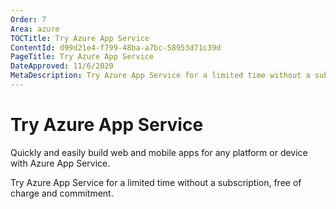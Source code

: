 ```yaml
---
Order: 7
Area: azure
TOCTitle: Try Azure App Service
ContentId: d99d21e4-f799-48ba-a7bc-58953d71c39d
PageTitle: Try Azure App Service
DateApproved: 11/6/2020
MetaDescription: Try Azure App Service for a limited time without a subscription, free of charge and commitment.
---
```

# Try Azure App Service

Quickly and easily build web and mobile apps for any platform or device with Azure App Service.

Try Azure App Service for a limited time without a subscription, free of charge and commitment.